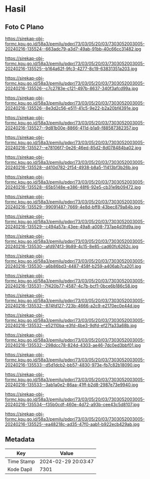 # Hasil

## Foto C Plano

https://sirekap-obj-formc.kpu.go.id/58a3/pemilu/pdpr/73/03/05/20/03/7303052003005-20240216-135524--663adc79-a3d7-49ab-91bb-40c66cc31482.jpg

https://sirekap-obj-formc.kpu.go.id/58a3/pemilu/pdpr/73/03/05/20/03/7303052003005-20240216-135525--b164a62f-9fc3-4277-8c19-63831351a203.jpg

https://sirekap-obj-formc.kpu.go.id/58a3/pemilu/pdpr/73/03/05/20/03/7303052003005-20240216-135526--c7c2783e-c121-497b-8637-340f3afcd99a.jpg

https://sirekap-obj-formc.kpu.go.id/58a3/pemilu/pdpr/73/03/05/20/03/7303052003005-20240216-135526--8e3d2c56-e511-41c5-9e22-b2a20bf4391e.jpg

https://sirekap-obj-formc.kpu.go.id/58a3/pemilu/pdpr/73/03/05/20/03/7303052003005-20240216-135527--9d81b00e-8866-411d-b1a9-f88587382357.jpg

https://sirekap-obj-formc.kpu.go.id/58a3/pemilu/pdpr/73/03/05/20/03/7303052003005-20240216-135527--e78106f7-0e26-46ed-85d2-8d078484ba02.jpg

https://sirekap-obj-formc.kpu.go.id/58a3/pemilu/pdpr/73/03/05/20/03/7303052003005-20240216-135528--d410d782-2f54-4938-b8a5-11413bf3b26b.jpg

https://sirekap-obj-formc.kpu.go.id/58a3/pemilu/pdpr/73/03/05/20/03/7303052003005-20240216-135528--65b5148e-e386-48f6-92e5-cb31e9b09472.jpg

https://sirekap-obj-formc.kpu.go.id/58a3/pemilu/pdpr/73/03/05/20/03/7303052003005-20240216-135529--99091487-7669-4e8d-bff8-43bec879a84b.jpg

https://sirekap-obj-formc.kpu.go.id/58a3/pemilu/pdpr/73/03/05/20/03/7303052003005-20240216-135529--c494a57a-43ee-49a8-a008-737ae4d3fd9a.jpg

https://sirekap-obj-formc.kpu.go.id/58a3/pemilu/pdpr/73/03/05/20/03/7303052003005-20240216-135530--afd974f3-9b89-4c15-8e85-cad60fc6262c.jpg

https://sirekap-obj-formc.kpu.go.id/58a3/pemilu/pdpr/73/03/05/20/03/7303052003005-20240216-135530--a6b86bd3-4487-458f-b259-a406ab7ca201.jpg

https://sirekap-obj-formc.kpu.go.id/58a3/pemilu/pdpr/73/03/05/20/03/7303052003005-20240216-135531--7f420b77-4587-4c7b-bcf1-0bce6b186c58.jpg

https://sirekap-obj-formc.kpu.go.id/58a3/pemilu/pdpr/73/03/05/20/03/7303052003005-20240216-135532--874fd127-723b-4666-a2c9-e2170ec0e44d.jpg

https://sirekap-obj-formc.kpu.go.id/58a3/pemilu/pdpr/73/03/05/20/03/7303052003005-20240216-135532--e52110ba-e3fd-4be3-9dfd-ef27fa33a68b.jpg

https://sirekap-obj-formc.kpu.go.id/58a3/pemilu/pdpr/73/03/05/20/03/7303052003005-20240216-135532--298dcc78-824d-4303-ae46-7dc0ed3bbf01.jpg

https://sirekap-obj-formc.kpu.go.id/58a3/pemilu/pdpr/73/03/05/20/03/7303052003005-20240216-135533--d5d1dcb2-bb57-4830-973e-fb7c82b18090.jpg

https://sirekap-obj-formc.kpu.go.id/58a3/pemilu/pdpr/73/03/05/20/03/7303052003005-20240216-135533--3ab1a0e2-86aa-41ff-b2d8-2987e73e9940.jpg

https://sirekap-obj-formc.kpu.go.id/58a3/pemilu/pdpr/73/03/05/20/03/7303052003005-20240216-135534--f35b0cdf-460e-4d72-a93b-cee43c5d8107.jpg

https://sirekap-obj-formc.kpu.go.id/58a3/pemilu/pdpr/73/03/05/20/03/7303052003005-20240216-135525--ea48218c-ad35-47f0-aab1-b922ecb429ab.jpg


## Metadata

| Key        | Value               |
| ---------- | ------------------- |
| Time Stamp | 2024-02-29 20:03:47 |
| Kode Dapil | 7301                |



